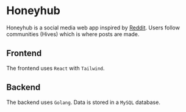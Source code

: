 # Honeyhub

Honeyhub is a social media web app inspired by [Reddit](https://reddit.com).
Users follow communities (Hives) which is where posts are made.

## Frontend
The frontend uses `React` with `Tailwind`.

## Backend
The backend uses `Golang`. Data is stored in a `MySQL` database.
